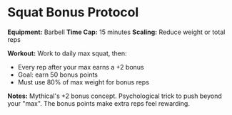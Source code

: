 # Squat Bonus Protocol

**Equipment:** Barbell
**Time Cap:** 15 minutes
**Scaling:** Reduce weight or total reps

**Workout:**
Work to daily max squat, then:
- Every rep after your max earns a +2 bonus
- Goal: earn 50 bonus points
- Must use 80% of max weight for bonus reps

**Notes:**
Mythical's +2 bonus concept. Psychological trick to push beyond your "max". The bonus points make extra reps feel rewarding.